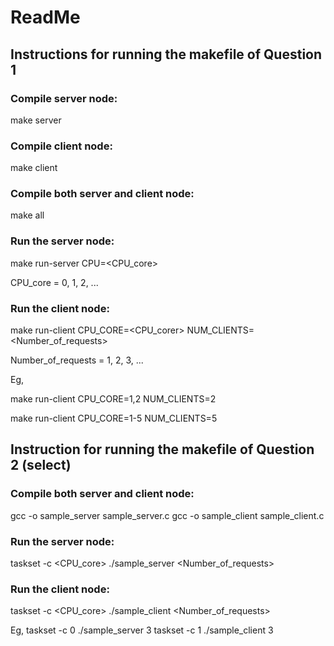 # ReadMe

## Instructions for running the makefile of Question 1


### Compile server node:
make server

### Compile client node:
make client

### Compile both server and client node:
make all

### Run the server node:
make run-server CPU=<CPU_core>

CPU_core = 0, 1, 2, ...

### Run the client node:
make run-client CPU_CORE=<CPU_corer> NUM_CLIENTS=<Number_of_requests>

Number_of_requests = 1, 2, 3, ...

Eg,

make run-client CPU_CORE=1,2 NUM_CLIENTS=2

make run-client CPU_CORE=1-5 NUM_CLIENTS=5

## Instruction for running the makefile of Question 2 (select)

### Compile both server and client node:
gcc -o sample_server sample_server.c
gcc -o sample_client sample_client.c

### Run the server node:
taskset -c <CPU_core> ./sample_server <Number_of_requests>

### Run the client node:
taskset -c <CPU_core> ./sample_client <Number_of_requests>

Eg,
taskset -c 0 ./sample_server 3
taskset -c 1 ./sample_client 3
